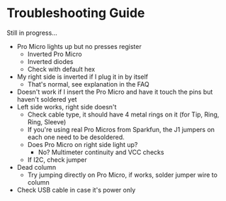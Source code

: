 # Troubleshooting Guide

Still in progress...

* Pro Micro lights up but no presses register
  * Inverted Pro Micro
  * Inverted diodes
  * Check with default hex
* My right side is inverted if I plug it in by itself
  * That's normal, see explanation in the FAQ
* Doesn't work if I insert the Pro Micro and have it touch the pins but haven't soldered yet
* Left side works, right side doesn't
  * Check cable type, it should have 4 metal rings on it \(for Tip, Ring, Ring, Sleeve\)
  * If you're using real Pro Micros from Sparkfun, the J1 jumpers on each one need to be desoldered.
  * Does Pro Micro on right side light up?
    * No? Multimeter continuity and VCC checks
  * If I2C, check jumper
* Dead column
  * Try jumping directly on Pro Micro, if works, solder jumper wire to column
* Check USB cable in case it's power only



